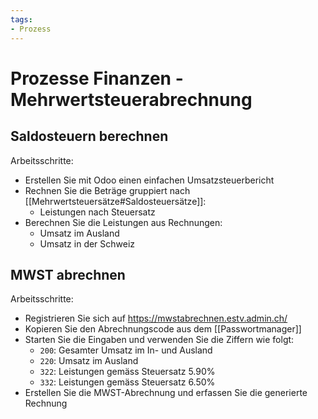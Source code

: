 ```yaml
---
tags:
- Prozess
---
```

# Prozesse Finanzen - Mehrwertsteuerabrechnung

## Saldosteuern berechnen

Arbeitsschritte:
* Erstellen Sie mit Odoo einen einfachen Umsatzsteuerbericht
* Rechnen Sie die Beträge gruppiert nach [[Mehrwertsteuersätze#Saldosteuersätze]]:
	* Leistungen nach Steuersatz 
* Berechnen Sie die Leistungen aus Rechnungen:
	* Umsatz im Ausland
	* Umsatz in der Schweiz 

## MWST abrechnen

Arbeitsschritte:
* Registrieren Sie sich auf <https://mwstabrechnen.estv.admin.ch/>
* Kopieren Sie den Abrechnungscode aus dem [[Passwortmanager]]
* Starten Sie die Eingaben und verwenden Sie die Ziffern wie folgt:
	* `200`: Gesamter Umsatz im In- und Ausland
	* `220`: Umsatz im Ausland
	* `322`: Leistungen gemäss Steuersatz 5.90%
	* `332`: Leistungen gemäss Steuersatz 6.50%
* Erstellen Sie die MWST-Abrechnung und erfassen Sie die generierte Rechnung